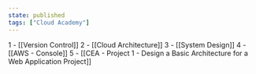 ```yaml
---
state: published
tags: ["Cloud Academy"]
---
```

1 - [[Version Control]] 
2 - [[Cloud Architecture]]
3 - [[System Design]]
4 - [[AWS - Console]]
5 - [[CEA - Project 1 - Design a Basic Architecture for a Web Application Project]]